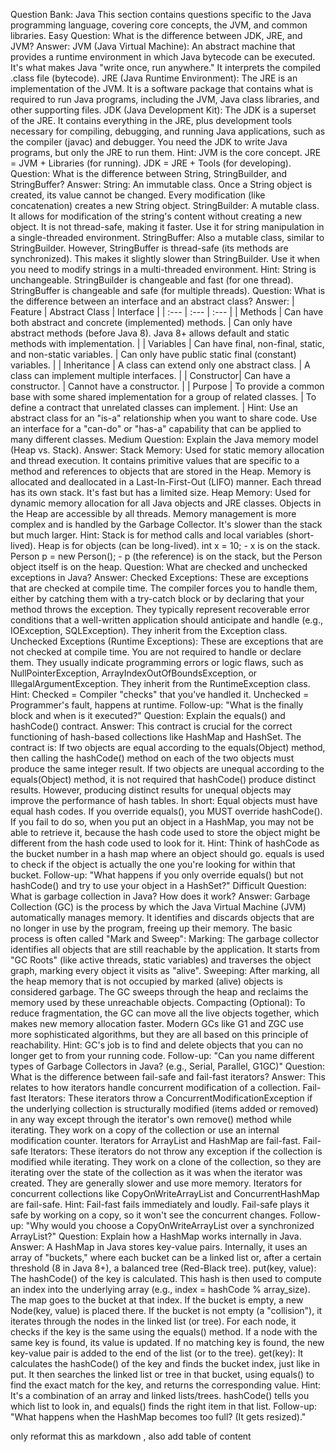 Question Bank: Java
This section contains questions specific to the Java programming language, covering core concepts, the JVM, and common libraries.
Easy
Question: What is the difference between JDK, JRE, and JVM?
Answer:
JVM (Java Virtual Machine): An abstract machine that provides a runtime environment in which Java bytecode can be executed. It's what makes Java "write once, run anywhere." It interprets the compiled .class file (bytecode).
JRE (Java Runtime Environment): The JRE is an implementation of the JVM. It is a software package that contains what is required to run Java programs, including the JVM, Java class libraries, and other supporting files.
JDK (Java Development Kit): The JDK is a superset of the JRE. It contains everything in the JRE, plus development tools necessary for compiling, debugging, and running Java applications, such as the compiler (javac) and debugger. You need the JDK to write Java programs, but only the JRE to run them.
Hint: JVM is the core concept. JRE = JVM + Libraries (for running). JDK = JRE + Tools (for developing).
Question: What is the difference between String, StringBuilder, and StringBuffer?
Answer:
String: An immutable class. Once a String object is created, its value cannot be changed. Every modification (like concatenation) creates a new String object.
StringBuilder: A mutable class. It allows for modification of the string's content without creating a new object. It is not thread-safe, making it faster. Use it for string manipulation in a single-threaded environment.
StringBuffer: Also a mutable class, similar to StringBuilder. However, StringBuffer is thread-safe (its methods are synchronized). This makes it slightly slower than StringBuilder. Use it when you need to modify strings in a multi-threaded environment.
Hint: String is unchangeable. StringBuilder is changeable and fast (for one thread). StringBuffer is changeable and safe (for multiple threads).
Question: What is the difference between an interface and an abstract class?
Answer:
| Feature | Abstract Class | Interface |
| :--- | :--- | :--- |
| Methods | Can have both abstract and concrete (implemented) methods. | Can only have abstract methods (before Java 8). Java 8+ allows default and static methods with implementation. |
| Variables | Can have final, non-final, static, and non-static variables. | Can only have public static final (constant) variables. |
| Inheritance | A class can extend only one abstract class. | A class can implement multiple interfaces. |
| Constructor| Can have a constructor. | Cannot have a constructor. |
| Purpose | To provide a common base with some shared implementation for a group of related classes. | To define a contract that unrelated classes can implement. |
Hint: Use an abstract class for an "is-a" relationship when you want to share code. Use an interface for a "can-do" or "has-a" capability that can be applied to many different classes.
Medium
Question: Explain the Java memory model (Heap vs. Stack).
Answer:
Stack Memory: Used for static memory allocation and thread execution. It contains primitive values that are specific to a method and references to objects that are stored in the Heap. Memory is allocated and deallocated in a Last-In-First-Out (LIFO) manner. Each thread has its own stack. It's fast but has a limited size.
Heap Memory: Used for dynamic memory allocation for all Java objects and JRE classes. Objects in the Heap are accessible by all threads. Memory management is more complex and is handled by the Garbage Collector. It's slower than the stack but much larger.
Hint: Stack is for method calls and local variables (short-lived). Heap is for objects (can be long-lived). int x = 10; - x is on the stack. Person p = new Person(); - p (the reference) is on the stack, but the Person object itself is on the heap.
Question: What are checked and unchecked exceptions in Java?
Answer:
Checked Exceptions: These are exceptions that are checked at compile time. The compiler forces you to handle them, either by catching them with a try-catch block or by declaring that your method throws the exception. They typically represent recoverable error conditions that a well-written application should anticipate and handle (e.g., IOException, SQLException). They inherit from the Exception class.
Unchecked Exceptions (Runtime Exceptions): These are exceptions that are not checked at compile time. You are not required to handle or declare them. They usually indicate programming errors or logic flaws, such as NullPointerException, ArrayIndexOutOfBoundsException, or IllegalArgumentException. They inherit from the RuntimeException class.
Hint: Checked = Compiler "checks" that you've handled it. Unchecked = Programmer's fault, happens at runtime.
Follow-up: "What is the finally block and when is it executed?"
Question: Explain the equals() and hashCode() contract.
Answer: This contract is crucial for the correct functioning of hash-based collections like HashMap and HashSet.
The contract is:
If two objects are equal according to the equals(Object) method, then calling the hashCode() method on each of the two objects must produce the same integer result.
If two objects are unequal according to the equals(Object) method, it is not required that hashCode() produce distinct results. However, producing distinct results for unequal objects may improve the performance of hash tables.
In short: Equal objects must have equal hash codes. If you override equals(), you MUST override hashCode(). If you fail to do so, when you put an object in a HashMap, you may not be able to retrieve it, because the hash code used to store the object might be different from the hash code used to look for it.
Hint: Think of hashCode as the bucket number in a hash map where an object should go. equals is used to check if the object is actually the one you're looking for within that bucket.
Follow-up: "What happens if you only override equals() but not hashCode() and try to use your object in a HashSet?"
Difficult
Question: What is garbage collection in Java? How does it work?
Answer: Garbage Collection (GC) is the process by which the Java Virtual Machine (JVM) automatically manages memory. It identifies and discards objects that are no longer in use by the program, freeing up their memory.
The basic process is often called "Mark and Sweep":
Marking: The garbage collector identifies all objects that are still reachable by the application. It starts from "GC Roots" (like active threads, static variables) and traverses the object graph, marking every object it visits as "alive".
Sweeping: After marking, all the heap memory that is not occupied by marked (alive) objects is considered garbage. The GC sweeps through the heap and reclaims the memory used by these unreachable objects.
Compacting (Optional): To reduce fragmentation, the GC can move all the live objects together, which makes new memory allocation faster.
Modern GCs like G1 and ZGC use more sophisticated algorithms, but they are all based on this principle of reachability.
Hint: GC's job is to find and delete objects that you can no longer get to from your running code.
Follow-up: "Can you name different types of Garbage Collectors in Java? (e.g., Serial, Parallel, G1GC)"
Question: What is the difference between fail-safe and fail-fast iterators?
Answer: This relates to how iterators handle concurrent modification of a collection.
Fail-fast Iterators: These iterators throw a ConcurrentModificationException if the underlying collection is structurally modified (items added or removed) in any way except through the iterator's own remove() method while iterating. They work on a copy of the collection or use an internal modification counter. Iterators for ArrayList and HashMap are fail-fast.
Fail-safe Iterators: These iterators do not throw any exception if the collection is modified while iterating. They work on a clone of the collection, so they are iterating over the state of the collection as it was when the iterator was created. They are generally slower and use more memory. Iterators for concurrent collections like CopyOnWriteArrayList and ConcurrentHashMap are fail-safe.
Hint: Fail-fast fails immediately and loudly. Fail-safe plays it safe by working on a copy, so it won't see the concurrent changes.
Follow-up: "Why would you choose a CopyOnWriteArrayList over a synchronized ArrayList?"
Question: Explain how a HashMap works internally in Java.
Answer: A HashMap in Java stores key-value pairs. Internally, it uses an array of "buckets," where each bucket can be a linked list or, after a certain threshold (8 in Java 8+), a balanced tree (Red-Black tree).
put(key, value):
The hashCode() of the key is calculated. This hash is then used to compute an index into the underlying array (e.g., index = hashCode % array_size).
The map goes to the bucket at that index.
If the bucket is empty, a new Node(key, value) is placed there.
If the bucket is not empty (a "collision"), it iterates through the nodes in the linked list (or tree). For each node, it checks if the key is the same using the equals() method.
If a node with the same key is found, its value is updated.
If no matching key is found, the new key-value pair is added to the end of the list (or to the tree).
get(key):
It calculates the hashCode() of the key and finds the bucket index, just like in put.
It then searches the linked list or tree in that bucket, using equals() to find the exact match for the key, and returns the corresponding value.
Hint: It's a combination of an array and linked lists/trees. hashCode() tells you which list to look in, and equals() finds the right item in that list.
Follow-up: "What happens when the HashMap becomes too full? (It gets resized)."

only reformat this as markdown , also add table of content